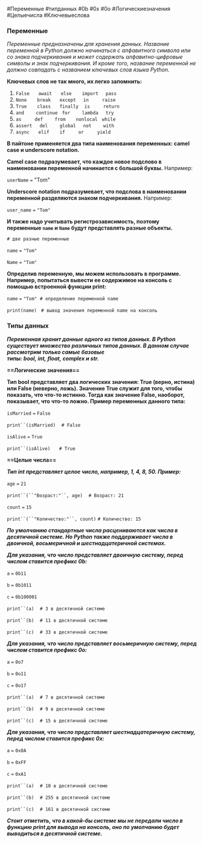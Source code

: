#Переменные #типданных #0b #0x #0o #Логическиезначения #Целыечисла #Ключевыеслова 
### Переменные

*Переменные предназначены для хранения данных. Название переменной в Python должно начинаться с алфавитного символа или со знака подчеркивания и может содержать алфавитно-цифровые символы и знак подчеркивания. И кроме того, название переменной не должно совпадать с названием ключевых слов языка Python.* 

**Ключевых слов не так много, их легко запомнить:**

1. `False`      `await`      `else`       `import`     `pass`
2. `None`       `break`      `except`     `in`         `raise`
3. `True`       `class`      `finally`    `is`         `return`
4. `and`        `continue`   `for`        `lambda`     `try`
5. `as`         `def`        `from`       `nonlocal`   `while`
6. `assert`     `del`        `global`     `not`        `with`
7. `async`      `elif`       `if`         `or`         `yield`


**В пайтоне применяется два типа наименования переменных: camel case и underscore notation.**


**Camel case подразумевает, что каждое новое подслово в наименовании переменной начинается с большой буквы.** Например:

 `userName` `=` "Tom"


**Underscore notation подразумевает, что подслова в наименовании переменной разделяются знаком подчеркивания.** Например:

 `user_name` `=` `"Tom"`

**И также надо учитывать регистрозависимость, поэтому переменные `name` и `Name` будут представлять разные объекты.**

`# две разные переменные`

`name` `=` `"Tom"`

`Name` `=` `"Tom"`

**Определив переменную, мы можем использовать в программе. Например, попытаться вывести ее содержимое на консоль с помощью встроенной функции print:**

`name` `=` `"Tom"`  `# определение переменной name`

`print(name)`   `# вывод значения переменной name на консоль`

### Типы данных

***Переменная хранит данные одного из типов данных. В Python существует множество различных типов данных. В данном случае рассмотрим только самые базовые типы: bool, int, float, complex и str.***

**==Логические значения==**

**Тип bool представляет два логических значения: True (верно, истина) или False (неверно, ложь). Значение True служит для того, чтобы показать, что что-то истинно. Тогда как значение False, наоборот, показывает, что что-то ложно. Пример переменных данного типа:**

`isMarried` `=` `False`

`print``(isMarried)`    `# False`

`isAlive` `=` `True`

`print``(isAlive)`      `# True`

 **==Целые числа==**

***Тип int представляет целое число, например, 1, 4, 8, 50. Пример:***

`age` `=` `21`

`print``(``"Возраст:"``, age)`    `# Возраст: 21`

`count` `=` `15`

`print``(``"Количество:"``, count)` `# Количество: 15`

***По умолчанию стандартные числа расцениваются как числа в десятичной системе. Но Python также поддерживает числа в двоичной, восьмеричной и шестнадцатеричной системах.***

***Для указания, что число представляет двоичную систему, перед числом ставится префикс 0b:***

`a` `=` `0b11`

`b` `=` `0b1011`

`c` `=` `0b100001`

`print``(a)`    `# 3 в десятичной системе`

`print``(b)`    `# 11 в десятичной системе`

`print``(c)`    `# 33 в десятичной системе`

***Для указания, что число представляет восьмеричную систему, перед числом ставится префикс 0o:***

`a` `=` `0o7`

`b` `=` `0o11`

`c` `=` `0o17`

`print``(a)`    `# 7 в десятичной системе`

`print``(b)`    `# 9 в десятичной системе`

`print``(c)`    `# 15 в десятичной системе`

***Для указания, что число представляет шестнадцатеричную систему, перед числом ставится префикс 0x:***

`a` `=` `0x0A`

`b` `=` `0xFF`

`c` `=` `0xA1`

`print``(a)`    `# 10 в десятичной системе`

`print``(b)`    `# 255 в десятичной системе`

`print``(c)`    `# 161 в десятичной системе`

***Стоит отметить, что в какой-бы системе мы не передали число в функцию print для вывода на консоль, оно по умолчанию будет выводиться в десятичной системе.***

